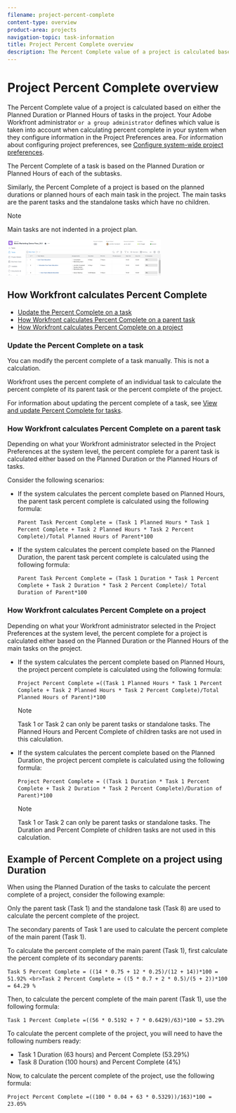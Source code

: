 ```yaml
---
filename: project-percent-complete
content-type: overview
product-area: projects
navigation-topic: task-information
title: Project Percent Complete overview
description: The Percent Complete value of a project is calculated based on either the Planned Duration or Planned Hours of tasks in the project. Your Adobe Workfront administrator or a group administrator defines which value is taken into account when calculating percent complete in your system when they configure information in the Project Preferences area. For information about configuring project preferences, see Configure system-wide project preferences.
---
```


# Project Percent Complete overview

The Percent Complete value of a project is calculated based on either the Planned Duration or Planned Hours of tasks in the project. Your Adobe Workfront administrator ```or a group administrator``` defines which value is taken into account when calculating percent complete in your system when they configure information in the Project Preferences area. For information about configuring project preferences, see [Configure system-wide project preferences](../../../administration-and-setup/set-up-workfront/configure-system-defaults/set-project-preferences.md).

The Percent Complete of a task is based on the Planned Duration or Planned Hours of each of the subtasks.

Similarly, the Percent Complete of a project is based on the planned durations or planned hours of each main task in the project. The main tasks are the parent tasks and the standalone tasks which have no children.

>[!NOTE]
>
>Main tasks are not indented in a project plan.

![](assets/nwe-project-header-with-percent-complete-350x82.png)

## How Workfront calculates Percent Complete

* [Update the Percent Complete on a task](#percent-complete-on-task) 
* [How Workfront calculates Percent Complete on a parent task](#percent-complete-on-parent) 
* [How Workfront calculates Percent Complete on a project](#percent-complete-on-project)

### Update the Percent Complete on a task

You can modify the percent complete of a task manually. This is not a calculation.

Workfront uses the percent complete of an individual task to calculate the percent complete of its parent task or the percent complete of the project.

For information about updating the percent complete of a task, see [View and update Percent Complete for tasks](../../../manage-work/projects/updating-work-in-a-project/view-update-percent-complete-for-tasks.md).

### How Workfront calculates Percent Complete on a parent task

Depending on what your Workfront administrator selected in the Project Preferences at the system level, the percent complete for a parent task is calculated either based on the Planned Duration or the Planned Hours of tasks.

Consider the following scenarios:

* If the system calculates the percent complete based on Planned Hours, the parent task percent complete is calculated using the following formula:

  ```
  Parent Task Percent Complete = (Task 1 Planned Hours * Task 1 Percent Complete + Task 2 Planned Hours * Task 2 Percent Complete)/Total Planned Hours of Parent*100
  ```

* If the system calculates the percent complete based on the Planned Duration, the parent task percent complete is calculated using the following formula:

  ```
  Parent Task Percent Complete = (Task 1 Duration * Task 1 Percent Complete + Task 2 Duration * Task 2 Percent Complete)/ Total Duration of Parent*100
  ```

### How Workfront calculates Percent Complete on a project

Depending on what your Workfront administrator selected in the Project Preferences at the system level, the percent complete for a project is calculated either based on the Planned Duration or the Planned Hours of the main tasks on the project.

* If the system calculates the percent complete based on Planned Hours, the project percent complete is calculated using the following formula:

  ```
  Project Percent Complete =((Task 1 Planned Hours * Task 1 Percent Complete + Task 2 Planned Hours * Task 2 Percent Complete)/Total Planned Hours of Parent)*100
  ```

  >[!NOTE]
  >
  >Task 1 or Task 2 can only be parent tasks or standalone tasks. The Planned Hours and Percent Complete of children tasks are not used in this calculation.

* If the system calculates the percent complete based on the Planned Duration, the project percent complete is calculated using the following formula:

  ```
  Project Percent Complete = ((Task 1 Duration * Task 1 Percent Complete + Task 2 Duration * Task 2 Percent Complete)/Duration of Parent)*100
  ```

  >[!NOTE]
  >
  >Task 1 or Task 2 can only be parent tasks or standalone tasks. The Duration and Percent Complete of children tasks are not used in this calculation.

## Example of Percent Complete on a project using Duration

When using the Planned Duration of the tasks to calculate the percent complete of a project, consider the following example:

Only the parent task (Task 1) and the standalone task (Task 8) are used to calculate the percent complete of the project.

The secondary parents of Task 1 are used to calculate the percent complete of the main parent (Task 1).

To calculate the percent complete of the main parent (Task 1), first calculate the percent complete of its secondary parents:

```
Task 5 Percent Complete = ((14 * 0.75 + 12 * 0.25)/(12 + 14))*100 = 51.92% <br>Task 2 Percent Complete = ((5 * 0.7 + 2 * 0.5)/(5 + 2))*100 = 64.29 %
```

Then, to calculate the percent complete of the main parent (Task 1), use the following formula:

```
Task 1 Percent Complete =((56 * 0.5192 + 7 * 0.6429)/63)*100 = 53.29%
```

To calculate the percent complete of the project, you will need to have the following numbers ready:

* Task 1 Duration (63 hours) and Percent Complete (53.29%)
* Task 8 Duration (100 hours) and Percent Complete (4%)

Now, to calculate the percent complete of the project, use the following formula:

```
Project Percent Complete =((100 * 0.04 + 63 * 0.5329))/163)*100 = 23.05%
```

